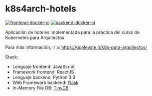 # k8s4arch-hotels

[![frontend-docker-ci](https://github.com/go-elevate/k8s4arch-hotels/actions/workflows/frontend.yml/badge.svg)](https://github.com/go-elevate/k8s4arch-hotels/actions/workflows/frontend.yml)
[![backend-docker-ci](https://github.com/go-elevate/k8s4arch-hotels/actions/workflows/backend.yml/badge.svg)](https://github.com/go-elevate/k8s4arch-hotels/actions/workflows/backend.yml)

Aplicación de hoteles implementada para la práctica del curso de Kubernetes para Arquitectos

Para más información, ir a: https://goelevate.it/k8s-para-arquitectos/

Stack:
- Lenguaje frontend: JavaScript
- Framework frontend: ReactJS
- Lenguaje backend: Python 3.8
- Web Framework backend: [Flask](https://flask.palletsprojects.com/en/1.1.x/quickstart/)
- In-Memory File DB: [TinyDB](https://tinydb.readthedocs.io/)
